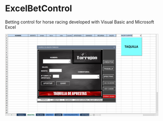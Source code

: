 # ExcelBetControl
 Betting control for horse racing developed with Visual Basic and Microsoft Excel
 
 
![Site preview](/BetControl.png)
